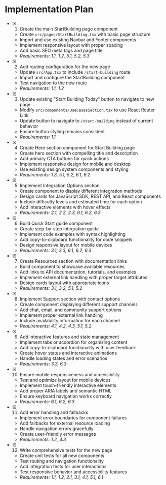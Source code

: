 # Implementation Plan

- [x] 1. Create the main StartBuilding page component
  - Create `src/pages/StartBuilding.tsx` with basic page structure
  - Import and use existing Navbar and Footer components
  - Implement responsive layout with proper spacing
  - Add basic SEO meta tags and page title
  - _Requirements: 1.1, 1.2, 5.1, 5.2, 5.3_

- [x] 2. Add routing configuration for the new page
  - Update `src/App.tsx` to include `/start-building` route
  - Import and configure the StartBuilding component
  - Test navigation to the new route
  - _Requirements: 1.1, 1.2_

- [x] 3. Update existing "Start Building Today" button to navigate to new page
  - Modify `src/components/UseCasesSection.tsx` to use React Router Link
  - Update button to navigate to `/start-building` instead of current behavior
  - Ensure button styling remains consistent
  - _Requirements: 1.1_

- [x] 4. Create Hero section component for Start Building page
  - Create hero section with compelling title and description
  - Add primary CTA buttons for quick actions
  - Implement responsive design for mobile and desktop
  - Use existing design system components and styling
  - _Requirements: 1.3, 5.1, 5.2, 6.1, 6.2_

- [x] 5. Implement Integration Options section
  - Create component to display different integration methods
  - Design cards for JavaScript SDK, REST API, and React components
  - Include difficulty levels and estimated time for each option
  - Add interactive elements with hover effects
  - _Requirements: 2.1, 2.2, 2.3, 6.1, 6.2, 6.3_

- [x] 6. Build Quick Start guide component
  - Create step-by-step integration guide
  - Implement code examples with syntax highlighting
  - Add copy-to-clipboard functionality for code snippets
  - Design responsive layout for mobile devices
  - _Requirements: 3.1, 3.3, 6.1, 6.2, 6.3_

- [x] 7. Create Resources section with documentation links
  - Build component to showcase available resources
  - Add links to API documentation, tutorials, and examples
  - Implement external link handling with proper target attributes
  - Design cards layout with appropriate icons
  - _Requirements: 3.1, 3.2, 5.1, 5.2_

- [x] 8. Implement Support section with contact options
  - Create component displaying different support channels
  - Add chat, email, and community support options
  - Implement proper external link handling
  - Include availability information for each channel
  - _Requirements: 4.1, 4.2, 4.3, 5.1, 5.2_

- [x] 9. Add interactive features and state management
  - Implement tabs or accordion for organizing content
  - Add copy-to-clipboard functionality with user feedback
  - Create hover states and interactive animations
  - Handle loading states and error scenarios
  - _Requirements: 3.3, 6.3_

- [x] 10. Ensure mobile responsiveness and accessibility
  - Test and optimize layout for mobile devices
  - Implement touch-friendly interactive elements
  - Add proper ARIA labels and semantic HTML
  - Ensure keyboard navigation works correctly
  - _Requirements: 6.1, 6.2, 6.3_

- [x] 11. Add error handling and fallbacks
  - Implement error boundaries for component failures
  - Add fallbacks for external resource loading
  - Handle navigation errors gracefully
  - Create user-friendly error messages
  - _Requirements: 1.2, 4.3_

- [x] 12. Write comprehensive tests for the new page
  - Create unit tests for all new components
  - Test routing and navigation functionality
  - Add integration tests for user interactions
  - Test responsive behavior and accessibility features
  - _Requirements: 1.1, 1.2, 2.1, 3.1, 4.1, 5.1, 6.1_